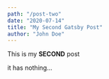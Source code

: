 ```yaml
---
path: "/post-two"
date: "2020-07-14"
title: "My Second Gatsby Post"
author: "John Doe"
---
```


This is my **SECOND** post

it has nothing...
